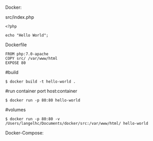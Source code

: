 Docker:


src/index.php

```
<?php

echo "Hello World";
```


Dockerfile

```
FROM php:7.0-apache
COPY src/ /var/www/html
EXPOSE 80
```
#build

`$ docker build -t hello-world .`

#run container port host:container

`$ docker run -p 80:80 hello-world`


#volumes

`$ docker run -p 80:80 -v /Users/langelhc/Documents/docker/src:/var/www/html/ hello-world` 



Docker-Compose:

